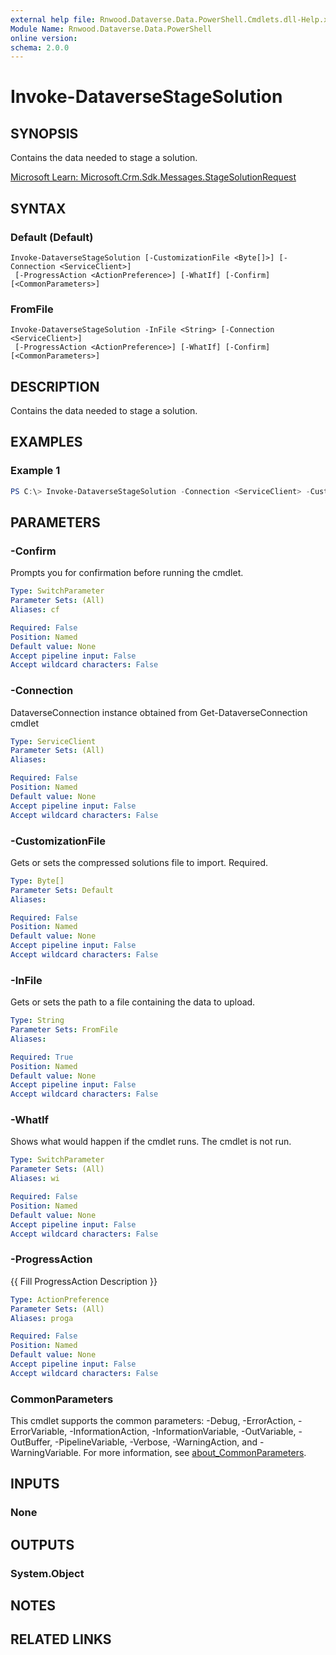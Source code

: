 ```yaml
---
external help file: Rnwood.Dataverse.Data.PowerShell.Cmdlets.dll-Help.xml
Module Name: Rnwood.Dataverse.Data.PowerShell
online version:
schema: 2.0.0
---
```


# Invoke-DataverseStageSolution

## SYNOPSIS
Contains the data needed to stage a solution.

[Microsoft Learn: Microsoft.Crm.Sdk.Messages.StageSolutionRequest](https://learn.microsoft.com/en-us/dotnet/api/microsoft.crm.sdk.messages.StageSolutionRequest?view=dataverse-sdk-latest)

## SYNTAX

### Default (Default)
```
Invoke-DataverseStageSolution [-CustomizationFile <Byte[]>] [-Connection <ServiceClient>]
 [-ProgressAction <ActionPreference>] [-WhatIf] [-Confirm] [<CommonParameters>]
```

### FromFile
```
Invoke-DataverseStageSolution -InFile <String> [-Connection <ServiceClient>]
 [-ProgressAction <ActionPreference>] [-WhatIf] [-Confirm] [<CommonParameters>]
```

## DESCRIPTION
Contains the data needed to stage a solution.

## EXAMPLES

### Example 1
```powershell
PS C:\> Invoke-DataverseStageSolution -Connection <ServiceClient> -CustomizationFile <Byte[]> -InFile <String>
```

## PARAMETERS

### -Confirm
Prompts you for confirmation before running the cmdlet.

```yaml
Type: SwitchParameter
Parameter Sets: (All)
Aliases: cf

Required: False
Position: Named
Default value: None
Accept pipeline input: False
Accept wildcard characters: False
```

### -Connection
DataverseConnection instance obtained from Get-DataverseConnection cmdlet

```yaml
Type: ServiceClient
Parameter Sets: (All)
Aliases:

Required: False
Position: Named
Default value: None
Accept pipeline input: False
Accept wildcard characters: False
```

### -CustomizationFile
Gets or sets the compressed solutions file to import. Required.

```yaml
Type: Byte[]
Parameter Sets: Default
Aliases:

Required: False
Position: Named
Default value: None
Accept pipeline input: False
Accept wildcard characters: False
```

### -InFile
Gets or sets the path to a file containing the data to upload.

```yaml
Type: String
Parameter Sets: FromFile
Aliases:

Required: True
Position: Named
Default value: None
Accept pipeline input: False
Accept wildcard characters: False
```

### -WhatIf
Shows what would happen if the cmdlet runs. The cmdlet is not run.

```yaml
Type: SwitchParameter
Parameter Sets: (All)
Aliases: wi

Required: False
Position: Named
Default value: None
Accept pipeline input: False
Accept wildcard characters: False
```

### -ProgressAction
{{ Fill ProgressAction Description }}

```yaml
Type: ActionPreference
Parameter Sets: (All)
Aliases: proga

Required: False
Position: Named
Default value: None
Accept pipeline input: False
Accept wildcard characters: False
```

### CommonParameters
This cmdlet supports the common parameters: -Debug, -ErrorAction, -ErrorVariable, -InformationAction, -InformationVariable, -OutVariable, -OutBuffer, -PipelineVariable, -Verbose, -WarningAction, and -WarningVariable. For more information, see [about_CommonParameters](http://go.microsoft.com/fwlink/?LinkID=113216).

## INPUTS

### None
## OUTPUTS

### System.Object
## NOTES

## RELATED LINKS
